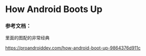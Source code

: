# How Android Boots Up



### 参考文档：

里面的图配的非常经典

<https://proandroiddev.com/how-android-boot-up-9864376d911c>